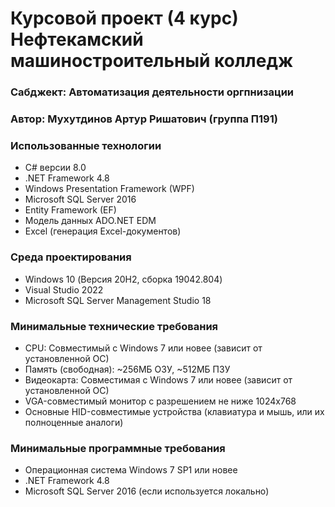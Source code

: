 Курсовой проект (4 курс) Нефтекамский машиностроительный колледж
================================================================
### Сабджект: Автоматизация деятельности оргпнизации
### Автор: Мухутдинов Артур Ришатович (группа П191)
### Использованные технологии
- C# версии 8.0
- .NET Framework 4.8
- Windows Presentation Framework (WPF)
- Microsoft SQL Server 2016
- Entity Framework (EF)
- Модель данных ADO.NET EDM
- Excel (генерация Excel-документов)

### Среда проектирования
- Windows 10 (Версия 20H2, сборка 19042.804)
- Visual Studio 2022
- Microsoft SQL Server Management Studio 18

### Минимальные технические требования
- CPU: Cовместимый с Windows 7 или новее (зависит от установленной ОС)
- Память (свободная): ~256МБ ОЗУ, ~512МБ ПЗУ
- Видеокарта: Cовместимая с Windows 7 или новее (зависит от установленной ОС)
- VGA-совместимый монитор с разрешением не ниже 1024x768
- Основные HID-совместимые устройства (клавиатура и мышь, или их полноценные аналоги)

### Минимальные программные требования
- Операционная система Windows 7 SP1 или новее
- .NET Framework 4.8
- Microsoft SQL Server 2016 (если используется локально)
